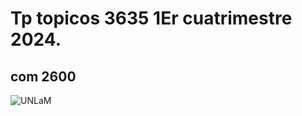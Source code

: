 # Tp topicos 3635 1Er cuatrimestre 2024.
## com 2600

![UNLaM](https://www.grupolarabida.org/wp-content/uploads/2023/12/unlam-dos-lineas.png)
